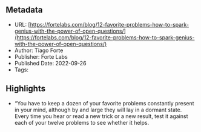 ## Metadata
* URL: [https://fortelabs.com/blog/12-favorite-problems-how-to-spark-genius-with-the-power-of-open-questions/](https://fortelabs.com/blog/12-favorite-problems-how-to-spark-genius-with-the-power-of-open-questions/)
* Author: Tiago Forte
* Publisher: Forte Labs
* Published Date: 2022-09-26
* Tags: 

## Highlights
* “You have to keep a dozen of your favorite problems constantly present in your mind, although by and large they will lay in a dormant state. Every time you hear or read a new trick or a new result, test it against each of your twelve problems to see whether it helps.
